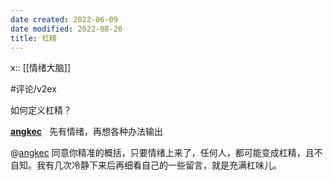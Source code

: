 ```yaml
---
date created: 2022-06-09
date modified: 2022-08-20
title: 杠精
---
```


x:: [[情绪大脑]]

#评论/v2ex

如何定义杠精？

  **[angkec](https://www.v2ex.com/member/angkec)**   先有情绪，再想各种办法输出

@[angkec](https://www.v2ex.com/member/angkec) 同意你精准的概括，只要情绪上来了，任何人，都可能变成杠精，且不自知。我有几次冷静下来后再细看自己的一些留言，就是充满杠味儿。
